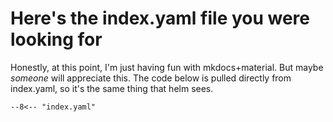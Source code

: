 # Here's the index.yaml file you were looking for

Honestly, at this point, I'm just having fun with mkdocs+material. But maybe _someone_ will appreciate this. The code below is pulled directly from index.yaml, so it's the same thing that helm sees. 

``` title="index.yaml" linenums="1"
--8<-- "index.yaml"
```

